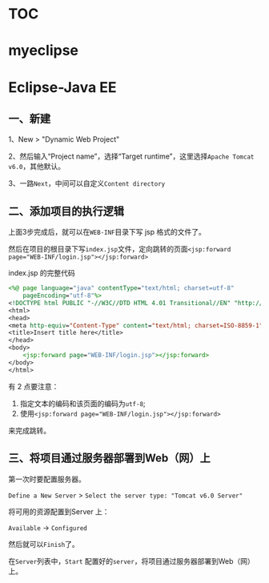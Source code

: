 # TOC



# myeclipse







# Eclipse-Java EE

## 一、新建

1、New > "Dynamic Web Project"

2、然后输入“Project name”，选择“Target runtime”，这里选择`Apache Tomcat v6.0`，其他默认。

3、一路`Next`，中间可以自定义`Content directory`



## 二、添加项目的执行逻辑

上面3步完成后，就可以在`WEB-INF`目录下写 jsp 格式的文件了。

然后在项目的根目录下写`index.jsp`文件，定向跳转的页面`<jsp:forward page="WEB-INF/login.jsp"></jsp:forward>`

index.jsp 的完整代码

```jsp
<%@ page language="java" contentType="text/html; charset=utf-8"
    pageEncoding="utf-8"%>
<!DOCTYPE html PUBLIC "-//W3C//DTD HTML 4.01 Transitional//EN" "http://www.w3.org/TR/html4/loose.dtd">
<html>
<head>
<meta http-equiv="Content-Type" content="text/html; charset=ISO-8859-1">
<title>Insert title here</title>
</head>
<body>
	<jsp:forward page="WEB-INF/login.jsp"></jsp:forward>
</body>
</html>
```

有 2 点要注意：

1. 指定文本的编码和该页面的编码为`utf-8`;
2. 使用`<jsp:forward page="WEB-INF/login.jsp"></jsp:forward>`

来完成跳转。



## 三、将项目通过服务器部署到Web（网）上

第一次时要配置服务器。

`Define a New Server`  > `Select the server type: "Tomcat v6.0 Server"`

将可用的资源配置到Server 上：

`Available` -> `Configured`

然后就可以`Finish`了。

在`Server`列表中，`Start` 配置好的`server`，将项目通过服务器部署到Web（网）上。



